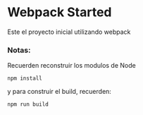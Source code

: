 # Webpack Started

Este el proyecto inicial utilizando webpack

### Notas:
Recuerden reconstruir los modulos de Node
```
npm install
```

y para construir el build, recuerden:
```
npm run build
```